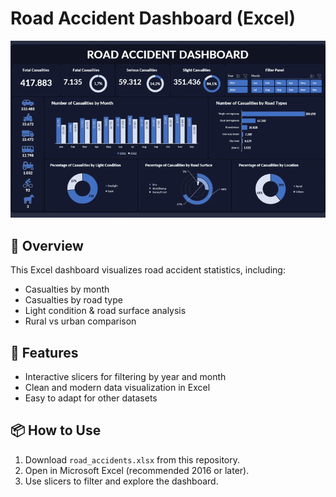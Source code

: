 # Road Accident Dashboard (Excel)

![Dashboar Demo](demo.gif)

## 📌 Overview
This Excel dashboard visualizes road accident statistics, including:
- Casualties by month
- Casualties by road type
- Light condition & road surface analysis
- Rural vs urban comparison

## 🚀 Features
- Interactive slicers for filtering by year and month
- Clean and modern data visualization in Excel
- Easy to adapt for other datasets

## 📦 How to Use
1. Download `road_accidents.xlsx` from this repository.
2. Open in Microsoft Excel (recommended 2016 or later).
3. Use slicers to filter and explore the dashboard.

